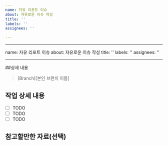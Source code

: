 ```yaml
---
name: 자유 리포트 이슈
about: 자유로운 이슈 작성
title: ''
labels: ''
assignees: ''

---
```


---
name: 자유 리포트 이슈
about: 자유로운 이슈 작성
title: ''
labels: ''
assignees: ''

---

##상세 내용
> [Branch][본인 브랜치 이름]

## 작업 상세 내용
- [ ] TODO
- [ ] TODO
- [ ] TODO

## 참고할만한 자료(선택)
